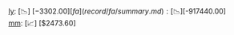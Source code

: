 [ly](record/ly/summary.md): [📉] [$-3302.00]  
[fa](record/fa/summary.md): [📉] [$-917440.00]  
[mm](record/mm/summary.md): [📈] [$2473.60]  
